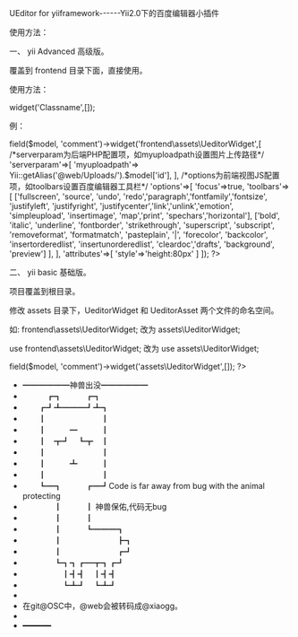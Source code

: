 
UEditor for yiiframework------Yii2.0下的百度编辑器小插件


使用方法：



一、 yii Advanced 高级版。

覆盖到 frontend 目录下面，直接使用。

使用方法：

widget('Classname',[]);

例：

<?= $form->field($model, 'comment')->widget('frontend\assets\UeditorWidget',[

/*serverparam为后端PHP配置项，如myuploadpath设置图片上传路径*/
    'serverparam'=>[
        'myuploadpath'=> Yii::getAlias('@web/Uploads/').$model['id'],
    ],

/*options为前端视图JS配置项，如toolbars设置百度编辑器工具栏*/
    'options'=>[
        'focus'=>true,
        'toolbars'=> [
            ['fullscreen', 'source', 'undo', 'redo','paragraph','fontfamily','fontsize', 'justifyleft', 'justifyright', 'justifycenter','link','unlink','emotion', 'simpleupload', 'insertimage', 'map','print', 'spechars','horizontal'],
            ['bold', 'italic', 'underline', 'fontborder', 'strikethrough', 'superscript', 'subscript', 'removeformat', 'formatmatch', 'pasteplain', '|', 'forecolor', 'backcolor', 'insertorderedlist', 'insertunorderedlist', 'cleardoc','drafts', 'background', 'preview']
        ],
    ],

        'attributes'=>[
            'style'=>'height:80px'
        ]
    ]); ?>







二、 yii basic 基础版。


项目覆盖到根目录。

修改 assets 目录下，UeditorWidget 和 UeditorAsset 两个文件的命名空间。

如: 
frontend\assets\UeditorWidget;
改为 
assets\UeditorWidget;

use frontend\assets\UeditorWidget;
改为 
use assets\UeditorWidget;

<?= $form->field($model, 'comment')->widget('assets\UeditorWidget',[]); ?>


 * ━━━━━━神兽出没━━━━━━
 * 　　　┏┓　　　┏┓
 * 　　┏┛┻━━━┛┻┓
 * 　　┃　　　　　　　┃
 * 　　┃　　　━　　　┃
 * 　　┃　┳┛　┗┳　┃
 * 　　┃　　　　　　　┃
 * 　　┃　　　┻　　　┃
 * 　　┃　　　　　　　┃
 * 　　┗━┓　　　┏━┛Code is far away from bug with the animal protecting
 * 　　　　┃　　　┃    神兽保佑,代码无bug
 * 　　　　┃　　　┃
 * 　　　　┃　　　┗━━━┓
 * 　　　　┃　　　　　　　┣┓
 * 　　　　┃　　　　　　　┏┛
 * 　　　　┗┓┓┏━┳┓┏┛
 * 　　　　　┃┫┫　┃┫┫
 * 　　　　　┗┻┛　┗┻┛
 *
 * 在git@OSC中，@web会被转码成@xiaogg。
 * 
 * ━━━━━━
